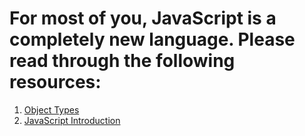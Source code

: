 # For most of you, JavaScript is a completely new language. Please read through the following resources:

1. [Object Types](object_types.md)
2. [JavaScript Introduction](javascript_intro_lab/readme.md)